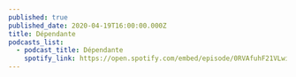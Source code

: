 ```yaml
---
published: true
published_date: 2020-04-19T16:00:00.000Z
title: Dépendante
podcasts_list:
  - podcast_title: Dépendante
    spotify_link: https://open.spotify.com/embed/episode/0RVAfuhF21VLwihT2GB6aU
---
```

